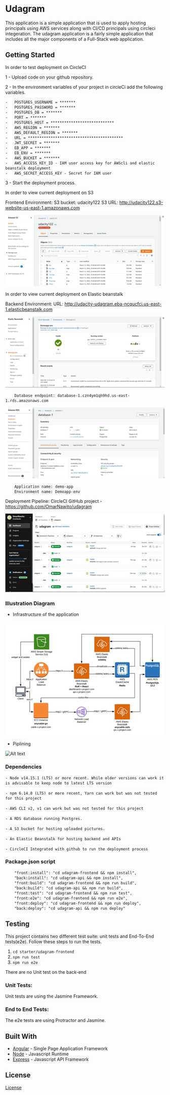 # Udagram

This application is a simple application that is used to apply hosting principals using AWS services along with CI/CD principals using circleci integeration. 
The udagram application is a fairly simple application that includes all the major components of a Full-Stack web application.

## Getting Started

In order to test deployment on CircleCI 

1 - Upload code on your github repository.

2 - In the environment variables of your project in circleCi add the following variables.

    -   POSTGRES_USERNAME = *******
    -   POSTGRES_PASSWORD = *******
    -   POSTGRES_DB = *******
    -   PORT = *******
    -   POSTGRES_HOST = ****************************
    -   AWS_REGION = *******
    -   AWS_DEFAULT_REGION = *******
    -   URL = ******************************************
    -   JWT_SECRET = *******
    -   EB_APP = *******
    -   EB_ENV = *******
    -   AWS_BUCKET = *******
    -   AWS_ACCESS_KEY_ID - IAM user access key for AWScli and elastic beanstalk deployment
    -   AWS_SECRET_ACCESS_KEY - Secret for IAM user

3 - Start the deployment process.

In order to view current deployment on S3 

Frontend Environment:
        S3 bucket: udacity122
        S3 URL: http://udacity122.s3-website-us-east-1.amazonaws.com

![Alt text](https://github.com/OmarNawito/udagram/blob/master/documents/screenshots/s3.PNG "Frontend Environment")


In order to view current deployment on Elastic beanstalk

Backend Environment:
        URL: http://udacity-udagram.eba-ncqucfci.us-east-1.elasticbeanstalk.com

![Alt text](https://github.com/OmarNawito/udagram/blob/master/documents/screenshots/eb.PNG "Backend Environment")

        Database endpoint: database-1.czn4ym1qh9hd.us-east-1.rds.amazonaws.com

![Alt text](https://github.com/OmarNawito/udagram/blob/master/documents/screenshots/rds.PNG "Database endpoint")

        Application name: demo-app
        Environment name: Demoapp-env

Deployment Pipeline:
        CircleCI 
        GitHub project - https://github.com/OmarNawito/udagram

![Alt text](https://github.com/OmarNawito/udagram/blob/master/documents/screenshots/CircleCI.PNG "Deployment Pipeline")

### Illustration Diagram

- Infrastructure of the application

![Alt text](https://github.com/OmarNawito/udagram/blob/master/documents/screenshots/b8ed48be1946912a5e0da263c1fc8f17.png "Infrastructure of the application")

- Piplining

![Alt text](https://github.com/OmarNawito/udagram/blob/master/documents/screenshots/68747470733a2f2f64302e6177737374617469632e636f6d2f706172746e65722d6e6574776f726b2f517569636b53746172742f646f746e65742d7365727665726c6573732d636963642d6172636869746563747572652e706e67.png"Piplining")

### Dependencies

```
- Node v14.15.1 (LTS) or more recent. While older versions can work it is advisable to keep node to latest LTS version

- npm 6.14.8 (LTS) or more recent, Yarn can work but was not tested for this project

- AWS CLI v2, v1 can work but was not tested for this project

- A RDS database running Postgres.

- A S3 bucket for hosting uploaded pictures.

- An Elastic Beanstalk for hosting backend and APIs

- CircleCI Integrated with github to run the deployment process
```

### Package.json script

        "front:install": "cd udagram-frontend && npm install",
        "back:install": "cd udagram-api && npm install",
        "front:build": "cd udagram-frontend && npm run build",
        "back:build": "cd udagram-api && npm run build",
        "front:test": "cd udagram-frontend && npm run test",
        "front:e2e": "cd udagram-frontend && npm run e2e",
        "front:deploy": "cd udagram-frontend && npm run deploy",
        "back:deploy": "cd udagram-api && npm run deploy"

## Testing

This project contains two different test suite: unit tests and End-To-End tests(e2e). Follow these steps to run the tests.

1. `cd starter/udagram-frontend`
1. `npm run test`
1. `npm run e2e`

There are no Unit test on the back-end

### Unit Tests:

Unit tests are using the Jasmine Framework.

### End to End Tests:

The e2e tests are using Protractor and Jasmine.

## Built With

- [Angular](https://angular.io/) - Single Page Application Framework
- [Node](https://nodejs.org) - Javascript Runtime
- [Express](https://expressjs.com/) - Javascript API Framework

## License

[License](LICENSE.txt)
